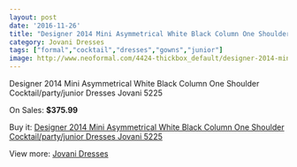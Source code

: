 ```yaml
---
layout: post
date: '2016-11-26'
title: "Designer 2014 Mini Asymmetrical White Black Column One Shoulder Cocktail/party/junior Dresses Jovani 5225"
category: Jovani Dresses
tags: ["formal","cocktail","dresses","gowns","junior"]
image: http://www.neoformal.com/4424-thickbox_default/designer-2014-mini-asymmetrical-white-black-column-one-shoulder-cocktail-party-junior-dresses-jovani-5225.jpg
---
```

Designer 2014 Mini Asymmetrical White Black Column One Shoulder Cocktail/party/junior Dresses Jovani 5225

On Sales: **$375.99**
<a href="https://www.neoformal.com/en/jovani-dresses/1652-designer-2014-mini-asymmetrical-white-black-column-one-shoulder-cocktail-party-junior-dresses-jovani-5225.html"><amp-img layout="responsive" width="600" height="600" src="//www.neoformal.com/4424-thickbox_default/designer-2014-mini-asymmetrical-white-black-column-one-shoulder-cocktail-party-junior-dresses-jovani-5225.jpg" alt="Designer 2014 Mini Asymmetrical White Black Column One Shoulder Cocktail/party/junior Dresses Jovani 5225 0" /></a>
<a href="https://www.neoformal.com/en/jovani-dresses/1652-designer-2014-mini-asymmetrical-white-black-column-one-shoulder-cocktail-party-junior-dresses-jovani-5225.html"><amp-img layout="responsive" width="600" height="600" src="//www.neoformal.com/4425-thickbox_default/designer-2014-mini-asymmetrical-white-black-column-one-shoulder-cocktail-party-junior-dresses-jovani-5225.jpg" alt="Designer 2014 Mini Asymmetrical White Black Column One Shoulder Cocktail/party/junior Dresses Jovani 5225 1" /></a>
<a href="https://www.neoformal.com/en/jovani-dresses/1652-designer-2014-mini-asymmetrical-white-black-column-one-shoulder-cocktail-party-junior-dresses-jovani-5225.html"><amp-img layout="responsive" width="600" height="600" src="//www.neoformal.com/4426-thickbox_default/designer-2014-mini-asymmetrical-white-black-column-one-shoulder-cocktail-party-junior-dresses-jovani-5225.jpg" alt="Designer 2014 Mini Asymmetrical White Black Column One Shoulder Cocktail/party/junior Dresses Jovani 5225 2" /></a>

Buy it: [Designer 2014 Mini Asymmetrical White Black Column One Shoulder Cocktail/party/junior Dresses Jovani 5225](https://www.neoformal.com/en/jovani-dresses/1652-designer-2014-mini-asymmetrical-white-black-column-one-shoulder-cocktail-party-junior-dresses-jovani-5225.html "Designer 2014 Mini Asymmetrical White Black Column One Shoulder Cocktail/party/junior Dresses Jovani 5225")

View more: [Jovani Dresses](https://www.neoformal.com/en/15-jovani-dresses "Jovani Dresses")